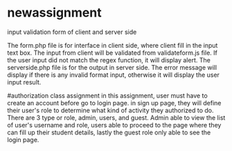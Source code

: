 # newassignment
 input validation form of client and server side

The form.php file is for interface in client side, where client fill in the input text box. The input from client will be validated from validateform.js file. If the user input did not match the regex function, it will display alert. The serverside.php file is for the output in server side. The error message will display if there is any invalid format input, otherwise it will display the user input result. 

#authorization class assignment
in this assignment, user must have to create an account before go to login page. in sign up page, they will define their user's role to determine what kind of activity they authorized to do. There are 3 type or role, admin, users, and guest. Admin able to view the list of user's username and role, users able to proceed to the page where they can fill up their student details, lastly the guest role only able to see the login page.
